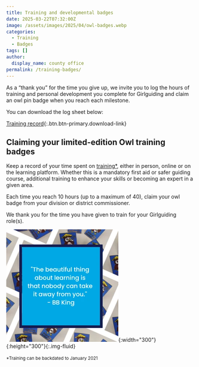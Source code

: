 ```yaml
---
title: Training and developmental badges
date: 2025-03-22T07:32:00Z
image: /assets/images/2025/04/owl-badges.webp
categories:
  - Training
  - Badges
tags: []
author:
  display_name: county office
permalink: /training-badges/
---
```

As a “thank you” for the time you give up, we invite you to log the hours of training and personal development you complete for Girlguiding and claim an owl pin badge when you reach each milestone.

You can download the log sheet below:

[Training record](/assets/docs/2025/training-record.docx){:.btn.btn-primary.download-link}

## Claiming your limited-edition Owl training badges

Keep a record of your time spent on [training*](#backdate "Training can be backdated to January 2021"), either in person, online or on the learning platform. Whether this is a mandatory first aid or safer guiding course, additional training to enhance your skills or becoming an expert in a given area.

Each time you reach 10 hours (up to a maximum of 40), claim your owl badge from your division or district commissioner.

We thank you for the time you have given to train for your Girlguiding role(s).

![Quote: The beautiful thing about learning is that nobody can take it away from you - B.B. King](/assets/images/2023/06/training-badges-post1.webp){:width="300"}{:height="300"}{:.img-fluid}

<p id="backdate"><small>*Training can be backdated to January 2021</small></p>
